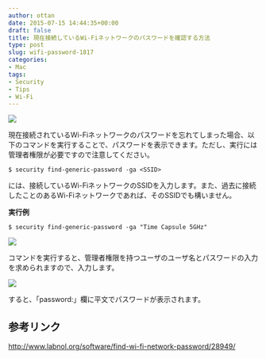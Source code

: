 ```yaml
---
author: ottan
date: 2015-07-15 14:44:35+00:00
draft: false
title: 現在接続しているWi-Fiネットワークのパスワードを確認する方法
type: post
slug: wifi-password-1817
categories:
- Mac
tags:
- Security
- Tips
- Wi-Fi
---
```


![](/uploads/2015/07/150715-55a671d220f31.jpg)






現在接続されているWi-Fiネットワークのパスワードを忘れてしまった場合、以下のコマンドを実行することで、パスワードを表示できます。ただし、実行には管理者権限が必要ですので注意してください。




    
    $ security find-generic-password -ga <SSID>





<SSID>には、接続しているWi-FiネットワークのSSIDを入力します。また、過去に接続したことのあるWi-Fiネットワークであれば、そのSSIDでも構いません。



**実行例**


    
    $ security find-generic-password -ga "Time Capsule 5GHz"





![](/uploads/2015/07/150715-55a671ce37e28.png)






コマンドを実行すると、管理者権限を持つユーザのユーザ名とパスワードの入力を求められますので、入力します。





![](/uploads/2015/07/150715-55a671d01ad66.png)






すると、「password:」欄に平文でパスワードが表示されます。





## 参考リンク



http://www.labnol.org/software/find-wi-fi-network-password/28949/
